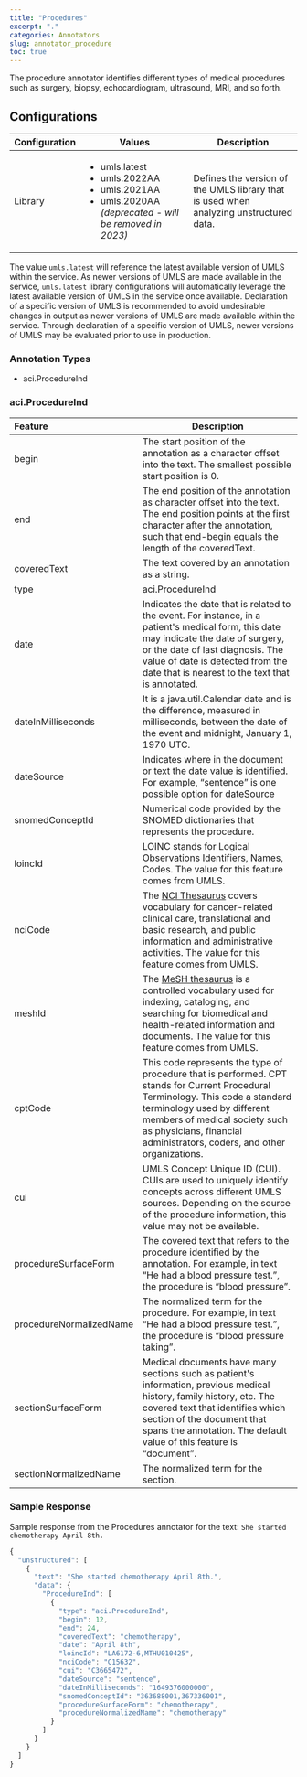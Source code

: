 ```yaml
---
title: "Procedures"
excerpt: "."
categories: Annotators
slug: annotator_procedure
toc: true
---
```

<!-- ---

copyright:
  years: 2011, 2021
lastupdated: "2019-09-21"

keywords: annotator clinical data, clinical data, annotation

subcollection: wh-acd

---

# Procedures -->

The procedure annotator identifies different types of medical procedures such as surgery, biopsy, echocardiogram, ultrasound, MRI, and so forth.

## Configurations

| Configuration | Values | Description |
|:--------------|--------|-------------|
| Library | <ul><li>umls.latest</li><li>umls.2022AA</li><li>umls.2021AA</li><li>umls.2020AA <i>(deprecated - will be removed in 2023)</i></li></ul> | Defines the version of the UMLS library that is used when analyzing unstructured data. |

The value `umls.latest` will reference the latest available version of UMLS within the service. As newer versions of UMLS are made available in the service, `umls.latest` library configurations will automatically leverage the latest available version of UMLS in the service once available. Declaration of a specific version of UMLS is recommended to avoid undesirable changes in output as newer versions of UMLS are made available within the service. Through declaration of a specific version of UMLS, newer versions of UMLS may be evaluated prior to use in production.

### Annotation Types

* aci.ProcedureInd

### aci.ProcedureInd

| Feature | Description |
|:--------|-------------|
| begin | The start position of the annotation as a character offset into the text. The smallest possible start position is 0. |
| end | The end position of the annotation as character offset into the text. The end position points at the first character after the annotation, such that end-begin equals the length of the coveredText. |
| coveredText | The text covered by an annotation as a string. |
| type | aci.ProcedureInd |
| date | Indicates the date that is related to the event.  For instance, in a patient's medical form, this date may indicate the date of surgery, or the date of last diagnosis.  The value of date is detected from the date that is nearest to the text that is annotated. |
| dateInMilliseconds | It is a java.util.Calendar date and is the difference, measured in milliseconds, between the date of the event and midnight, January 1, 1970 UTC. |
| dateSource | Indicates where in the document or text the date value is identified. For example, <q>sentence</q> is one possible option for dateSource |.
| snomedConceptId | Numerical code provided by the SNOMED dictionaries that represents the procedure. |
| loincId | LOINC stands for Logical Observations Identifiers, Names, Codes.  The value for this feature comes from UMLS. |
| nciCode | The [NCI Thesaurus](https://www.nlm.nih.gov/research/umls/sourcereleasedocs/current/NCI/) covers vocabulary for cancer-related clinical care, translational and basic research, and public information and administrative activities.  The value for this feature comes from UMLS. |
| meshId | The [MeSH thesaurus](https://www.nlm.nih.gov/research/umls/sourcereleasedocs/current/MSH/) is a controlled vocabulary used for indexing, cataloging, and searching for biomedical and health-related information and documents.  The value for this feature comes from UMLS. |
| cptCode | This code represents the type of procedure that is performed. CPT stands for Current Procedural Terminology. This code a standard terminology used by different members of medical society such as physicians, financial administrators, coders, and other organizations. |
| cui | UMLS Concept Unique ID (CUI). CUIs are used to uniquely identify concepts across different UMLS sources. Depending on the source of the procedure information, this value may not be available. |
| procedureSurfaceForm | The covered text that refers to the procedure identified by the annotation. For example, in text <q>He had a blood pressure test.</q>, the procedure is <q>blood pressure</q>. |
| procedureNormalizedName | The normalized term for the procedure. For example, in text <q>He had a blood pressure test.</q>, the procedure is <q>blood pressure taking</q>. |
| sectionSurfaceForm | Medical documents have many sections such as patient's information, previous medical history, family history, etc.  The covered text that identifies which section of the document that spans the annotation. The default value of this feature is <q>document</q>. |
| sectionNormalizedName | The normalized term for the section. |

### Sample Response

Sample response from the Procedures annotator for the text: `She started chemotherapy April 8th.`

```javascript
{
  "unstructured": [
    {
      "text": "She started chemotherapy April 8th.",
      "data": {
        "ProcedureInd": [
          {
            "type": "aci.ProcedureInd",
            "begin": 12,
            "end": 24,
            "coveredText": "chemotherapy",
            "date": "April 8th",
            "loincId": "LA6172-6,MTHU010425",
            "nciCode": "C15632",
            "cui": "C3665472",
            "dateSource": "sentence",
            "dateInMilliseconds": "1649376000000",
            "snomedConceptId": "363688001,367336001",
            "procedureSurfaceForm": "chemotherapy",
            "procedureNormalizedName": "chemotherapy"
          }
        ]
      }
    }
  ]
}
```
